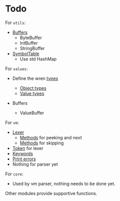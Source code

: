 # Todo

For `utils`:

* [Buffers](https://github.com/wren-lang/wren/blob/main/src/vm/wren_utils.h#L16)
  * ByteBuffer
  * IntBuffer
  * StringBuffer
* [SymbolTable](https://github.com/wren-lang/wren/blob/main/src/vm/wren_utils.h#L71)
  * Use std HashMap

For `values`:

* Define the wren [types](https://github.com/wren-lang/wren/blob/a4ae90538445a4f88dc965e9f11c768ae903ff0d/src/vm/wren_value.h#L49)
  * [Object types](https://github.com/wren-lang/wren/blob/a4ae90538445a4f88dc965e9f11c768ae903ff0d/src/vm/wren_value.h#L90)
  * [Value types](https://github.com/wren-lang/wren/blob/a4ae90538445a4f88dc965e9f11c768ae903ff0d/src/vm/wren_value.h#L127)

* Buffers
  * ValueBuffer

For `vm`:

* [Lexer](https://github.com/wren-lang/wren/blob/main/src/vm/wren_compiler.c#L158)
  * [Methods](https://github.com/wren-lang/wren/blob/main/src/vm/wren_compiler.c#L639) for peeking and next
  * [Methods](https://github.com/wren-lang/wren/blob/main/src/vm/wren_compiler.c#L699) for skipping
* [Token](https://github.com/wren-lang/wren/blob/main/src/vm/wren_compiler.c#L53) for lexer
* [Keywords](https://github.com/wren-lang/wren/blob/main/src/vm/wren_compiler.c#L592)
* [Print errors](https://github.com/wren-lang/wren/blob/main/src/vm/wren_compiler.c#L420)
* Nothing for parser yet

For `core`:

* Used by vm parser, nothing needs to be done yet.

Other modules provide supportive functions.
